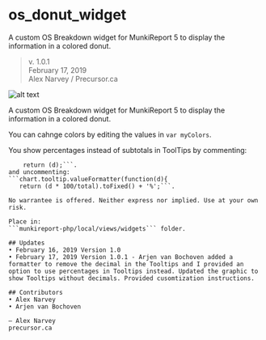 # os_donut_widget
A custom OS Breakdown widget for MunkiReport 5 to display the information in a colored donut.

> v. 1.0.1  
> February 17, 2019  
> Alex Narvey / Precursor.ca

![alt text](os_dount_widget.png "OS Breakdown in colored donut")

A custom OS Breakdown widget for MunkiReport 5 to display the information in a colored donut.

You can cahnge colors by editing the values in ```var myColors```.

You show percentages instead of subtotals in ToolTips by commenting:
```	chart.tooltip.valueFormatter(function(d){
    return (d);```.
and uncommenting:
```chart.tooltip.valueFormatter(function(d){
   return (d * 100/total).toFixed() + '%';```.

No warrantee is offered. Neither express nor implied. Use at your own risk.

Place in:
```munkireport-php/local/views/widgets``` folder.

## Updates
• February 16, 2019 Version 1.0
• February 17, 2019 Version 1.0.1 - Arjen van Bochoven added a formatter to remove the decimal in the Tooltips and I provided an option to use percentages in Tooltips instead. Updated the graphic to show Tooltips without decimals. Provided cusomtization instructions.

## Contributors
• Alex Narvey
• Arjen van Bochoven

— Alex Narvey 
precursor.ca
